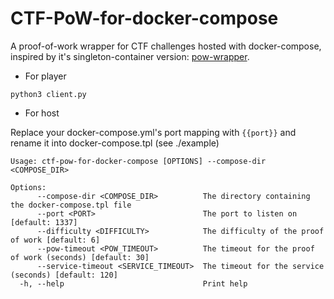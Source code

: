 # CTF-PoW-for-docker-compose

A proof-of-work wrapper for CTF challenges hosted with docker-compose, inspired by it's singleton-container version: [pow-wrapper](https://github.com/mnixry/pow-wrapper).

-  For player

`python3 client.py`

- For host

Replace your docker-compose.yml's port mapping with `{{port}}` and rename it into docker-compose.tpl  (see ./example)

```
Usage: ctf-pow-for-docker-compose [OPTIONS] --compose-dir <COMPOSE_DIR>

Options:
      --compose-dir <COMPOSE_DIR>          The directory containing the docker-compose.tpl file
      --port <PORT>                        The port to listen on [default: 1337]
      --difficulty <DIFFICULTY>            The difficulty of the proof of work [default: 6]
      --pow-timeout <POW_TIMEOUT>          The timeout for the proof of work (seconds) [default: 30]
      --service-timeout <SERVICE_TIMEOUT>  The timeout for the service (seconds) [default: 120]
  -h, --help                               Print help
```

